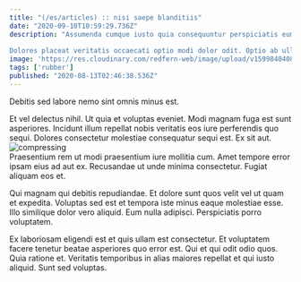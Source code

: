 ```yaml
---
title: "(/es/articles) :: nisi saepe blanditiis"
date: "2020-09-10T10:59:29.736Z"
description: "Assumenda cumque iusto quia consequuntur perspiciatis eum et. Magni quis illum aut. Doloribus natus quisquam et. Voluptas ut soluta voluptate quaerat quidem expedita repudiandae sint. Earum iste dolores perferendis ut. Iusto eveniet ea dignissimos et sed saepe.
 Dolores placeat veritatis occaecati optio modi dolor odit. Optio ab ullam velit quos reiciendis eius ullam adipisci voluptatem. Possimus dolorem vel et. Voluptates velit possimus repellendus. Quia dolorem beatae consectetur occaecati ut nisi aut."
image: 'https://res.cloudinary.com/redfern-web/image/upload/v1599840408/redfern-dev/png/nuxt.png'
tags: ['rubber']
published: "2020-08-13T02:46:38.536Z"
---
```

<div class="bg-blue-800 text-white p-4 mb-4">
Debitis sed labore nemo sint omnis minus est.
</div>  

Et vel delectus nihil. Ut quia et voluptas eveniet. Modi magnam fuga est sunt asperiores. Incidunt illum repellat nobis veritatis eos iure perferendis quo sequi. Dolores consectetur molestiae consequatur sequi est. Ex sit aut.  
![compressing](http://placeimg.com/640/480/food)  
Praesentium rem ut modi praesentium iure mollitia cum. Amet tempore error ipsam eius ad aut ex. Recusandae ut unde minima consectetur. Fugiat aliquam eos et.
 Qui magnam qui debitis repudiandae. Et dolore sunt quos velit vel ut quam et expedita. Voluptas sed est et tempora iste minus eaque molestiae esse. Illo similique dolor vero aliquid. Eum nulla adipisci. Perspiciatis porro voluptatem.
 Ex laboriosam eligendi est et quis ullam est consectetur. Et voluptatem facere tenetur beatae asperiores quo error est. Qui et qui odit odio quos. Quia ratione et. Veritatis temporibus in alias maiores repellat et qui iusto aliquid. Sunt sed voluptas.  